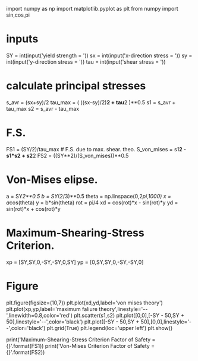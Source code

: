 import numpy as np
import matplotlib.pyplot as plt
from numpy import sin,cos,pi

# inputs
SY = int(input('yield strength = ')) 
sx  = int(input('x-direction stress = '))
sy  = int(input('y-direction stress = '))
tau = int(input('shear stress = '))

# calculate principal stresses
s_avr = (sx+sy)/2
tau_max = ( ((sx-sy)/2)**2 + tau**2 )**0.5
s1 = s_avr + tau_max
s2 = s_avr - tau_max

# F.S.
FS1 = (SY/2)/tau_max # F.S. due to max. shear. theo.
S_von_mises = s1**2 - s1*s2 + s2**2
FS2 = ((SY**2)/(S_von_mises))**0.5


# Von-Mises elipse.
a = SY*2**0.5
b = SY*(2/3)**0.5
theta = np.linspace(0,2*pi,1000)
x = a*cos(theta)
y = b*sin(theta)
rot = pi/4
xd = cos(rot)*x - sin(rot)*y
yd = sin(rot)*x + cos(rot)*y

# Maximum-Shearing-Stress Criterion.
xp = [SY,SY,0,-SY,-SY,0,SY]
yp = [0,SY,SY,0,-SY,-SY,0]

# Figure
plt.figure(figsize=(10,7))
plt.plot(xd,yd,label='von mises theory')
plt.plot(xp,yp,label='maximum faliure theory',linestyle='--',linewidth=0.8,color='red')
plt.scatter(s1,s2)
plt.plot([0,0],[-SY - 50,SY + 50],linestyle='--',color='black')
plt.plot([-SY - 50,SY + 50],[0,0],linestyle='--',color='black')
plt.grid(True)
plt.legend(loc='upper left')
plt.show()


print('Maximum-Shearing-Stress Criterion Factor of Safety = {}'.format(FS1))
print('Von-Mises Criterion Factor of Safety = {}'.format(FS2))
